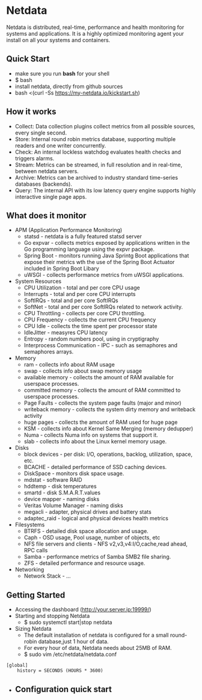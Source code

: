 Netdata
=======
    
Netdata is distributed, real-time, performance and health monitoring for systems and applications. It is a highly optimized monitoring agent your install on all your systems and containers.

Quick Start
-----------
* make sure you run **bash** for your shell 
* $ bash 
* install netdata, directly from github sources 
* bash <(curl -Ss https://my-netdata.io/kickstart.sh)

How it works
------------
* Collect: Data collection plugins collect metrics from all possible sources, every single second.
* Store: Internal round robin metrics database, supporting multiple readers and one writer concurrently.
* Check: An internal lockless watchdog evaluates health checks and triggers alarms.
* Stream: Metrics can be streamed, in full resolution and in real-time, between netdata servers.
* Archive: Metrics can be archived to industry standard time-series databases (backends).
* Query: The internal API with its low latency query engine supports highly interactive single page apps.

What does it monitor
--------------------
* APM (Application Performance Monitoring)
    - statsd - netdata is a fully featured statsd server 
    - Go expvar - collects metrics exposed by applications written in the Go programming language using the expvr package.
    - Spring Boot - monitors running Java Sprintg Boot applications that expose their metrics wth the use of the Spring Boot Actuator included in Spring Boot Libary
    - uWSGI - collects performance metrics from uWSGI applications.
* System Resources
    - CPU Utilization - total and per core CPU usage 
    - Interrupts - total and per core CPU interrupts 
    - SoftIRQs - total and per core SoftIRQs
    - SoftNet - total and per core SoftIRQs related to network activity.
    - CPU Throttling - collects per core CPU throttling.
    - CPU Frequency - collects the current CPU frequency
    - CPU Idle - collects the time spent per processor state 
    - IdleJitter - measyres CPU latency 
    - Entropy - random numbers pool, using in cryptigraphy 
    - Interprocess Communication - IPC - such as semaphores and semaphores arrays.
* Memory 
    - ram - collects info about RAM usage
    - swap - collects info about swap memory usage
    - available memory - collects the amount of RAM available for userspace processes.
    - committed memory - collects the amount of RAM committed to userspace processes.
    - Page Faults - collects the system page faults (major and minor)
    - writeback memory - collects the system dirty memory and writeback activity
    - huge pages - collects the amount of RAM used for huge page 
    - KSM - collects info about Kernel Same Merging (memory dedupper)
    - Numa - collects Numa info on systems that support it.
    - slab - collects info about the Linux kernel memory usage.
* Disks
    - block devices - per disk: I/O, operations, backlog, utilization, space, etc.
    - BCACHE - detailed performance of SSD caching devices.
    - DiskSpace - monitors disk space usage.
    - mdstat - software RAID 
    - hddtemp - disk temperatures
    - smartd - disk S.M.A.R.T.values 
    - device mapper - naming disks 
    - Veritas Volume Manager - naming disks 
    - megacli - adapter, physical drives and battery stats 
    - adaptec_raid - logical and physical devices health metrics 
* Filesystems
    - BTRFS - detailed disk space allocation and usage.
    - Caph - OSD usage, Pool usage, number of objects, etc
    - NFS file servers and clients - NFS v2,v3,v4:I/O,cache,read ahead, RPC calls
    - Samba - performance metrics of Samba SMB2 file sharing.
    - ZFS - detailed performance and resource usage.
* Networking 
    - Network Stack - ...


Getting Started
---------------
* Accessing the dashboard (http://your.server.ip:19999/)
* Starting and stopping Netdata 
    - $ sudo systemctl start|stop netdata
* Sizing Netdata
    - The default installation of netdata is configured for a small round-robin database,just 1 hour of data.
    - For every hour of data, Netdata needs about 25MB of RAM.
    - $ sudo vim /etc/netdata/netdata.conf 
```
[global]
    history = SECONDS (HOURS * 3600)
```
* Configuration quick start 
    - 